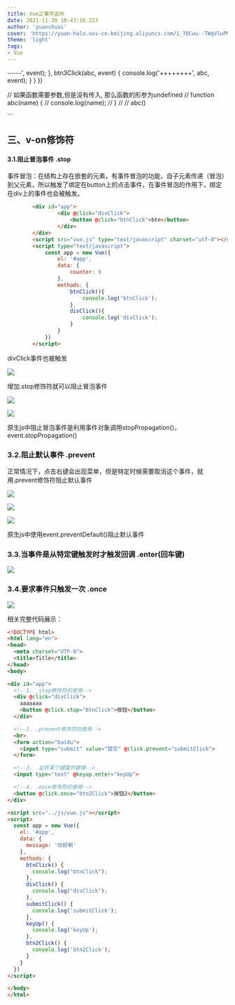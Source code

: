 ```yaml
---
title: Vue之事件监听
date: 2021-11-30 10:43:18.223
author: 'yuanshuai'
cover: 'https://yuan-halo.oss-cn-beijing.aliyuncs.com/1_7OCwu--TWqVluPMsZdzWKw-34ce1bcaed3b4c59a2183cf00af73987_1622733997113.png'
theme: 'light'
tags: 
- Vue
---
```


-----', event);
      },
      btn3Click(abc, event) {
        console.log('++++++++', abc, event);
      }
    }
  })

  // 如果函数需要参数,但是没有传入, 那么函数的形参为undefined
  // function abc(name) {
  //   console.log(name);
  // }
  //
  // abc()
</script>

</body>
</html>
```



## 三、v-on修饰符

#### 3.1.阻止冒泡事件 .stop

事件冒泡：在结构上存在嵌套的元素，有事件冒泡的功能，自子元素传递（冒泡）到父元素，所以触发了绑定在button上的点击事件，在事件冒泡的作用下，绑定在div上的事件也会被触发。

```html
        <div id="app">
                <div @click="divClick">
                    <button @click="btnClick">btn</button>
                </div>
        </div>
        <script src="vue.js" type="text/javascript" charset="utf-8"></script>
        <script type="text/javascript">
            const app = new Vue({
                el: '#app',
                data: {
                    counter: 0
                },
                methods: {
                    btnClick(){
                        console.log('btnClick');
                    },
                    divClick(){
                        console.log('divClick');
                    }
                }
            })
        </script>
```

divClick事件也被触发

![](https://hexobbblog.oss-cn-beijing.aliyuncs.com/images/vue/72.png)

增加.stop修饰符就可以阻止冒泡事件

![](https://hexobbblog.oss-cn-beijing.aliyuncs.com/images/vue/73.png)

![](https://hexobbblog.oss-cn-beijing.aliyuncs.com/images/vue/74.png)

原生js中阻止冒泡事件是利用事件对象调用stopPropagation()， event.stopPropagation()

### 3.2.阻止默认事件 .prevent

正常情况下，点击右键会出现菜单，但是特定时候需要取消这个事件，就用.prevent修饰符阻止默认事件

![](https://hexobbblog.oss-cn-beijing.aliyuncs.com/images/vue/75.png)

![](https://hexobbblog.oss-cn-beijing.aliyuncs.com/images/vue/76.png)

![](https://hexobbblog.oss-cn-beijing.aliyuncs.com/images/vue/77.png)

原生js中使用event.preventDefault()阻止默认事件

### 3.3.当事件是从特定键触发时才触发回调 .enter(回车键)

![](https://hexobbblog.oss-cn-beijing.aliyuncs.com/images/vue/78.png)

### 3.4.要求事件只触发一次 .once

![](https://hexobbblog.oss-cn-beijing.aliyuncs.com/images/vue/79.png)

相关完整代码展示：

```html
<!DOCTYPE html>
<html lang="en">
<head>
  <meta charset="UTF-8">
  <title>Title</title>
</head>
<body>

<div id="app">
  <!--1. .stop修饰符的使用-->
  <div @click="divClick">
    aaaaaaa
    <button @click.stop="btnClick">按钮</button>
  </div>

  <!--2. .prevent修饰符的使用-->
  <br>
  <form action="baidu">
    <input type="submit" value="提交" @click.prevent="submitClick">
  </form>

  <!--3. .监听某个键盘的键帽-->
  <input type="text" @keyup.enter="keyUp">

  <!--4. .once修饰符的使用-->
  <button @click.once="btn2Click">按钮2</button>
</div>

<script src="../js/vue.js"></script>
<script>
  const app = new Vue({
    el: '#app',
    data: {
      message: '你好啊'
    },
    methods: {
      btnClick() {
        console.log("btnClick");
      },
      divClick() {
        console.log("divClick");
      },
      submitClick() {
        console.log('submitClick');
      },
      keyUp() {
        console.log('keyUp');
      },
      btn2Click() {
        console.log('btn2Click');
      }
    }
  })
</script>

</body>
</html>
```
